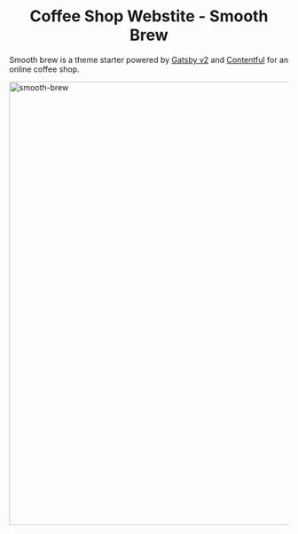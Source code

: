 
<h1 align="center">
  Coffee Shop Webstite - Smooth Brew
</h1>

Smooth brew is a theme starter powered by [Gatsby v2](https://www.gatsbyjs.org) and [Contentful](https://www.contentful.com/) for an online coffee shop.

<img height="800" alt="smooth-brew" src="http://iforce.co.nz/i/my2iazzm.43w.png">

